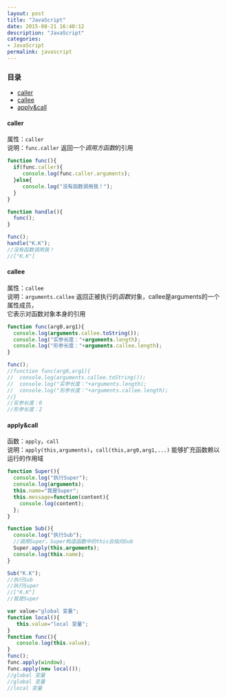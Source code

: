 ```yaml
---
layout: post
title: "JavaScript"
date: 2015-08-21 16:40:12
description: "JavaScript"
categories:
- JavaScript
permalink: javascript
---
```


### 目录
* [caller](#caller)
* [callee](#callee)
* [apply&call](#applycall)

#### caller
属性：`caller`  
说明：`func.caller` 返回一个*调用方函数*的引用

```JavaScript
function func(){
  if(func.caller){
     console.log(func.caller.arguments);
  }else{
     console.log("没有函数调用我！");
  }
}

function handle(){
  func();
}

func();
handle("K.K");
//没有函数调用我！
//["K.K"]
```
#### callee
属性：`callee`  
说明：`arguments.callee` 返回正被执行的*函数*对象，callee是arguments的一个属性成员，  
它表示对函数对象本身的引用

```JavaScript
function func(arg0,arg1){
  console.log(arguments.callee.toString());
  console.log("实参长度："+arguments.length);
  console.log("形参长度："+arguments.callee.length);
}

func();
//function func(arg0,arg1){
//  console.log(arguments.callee.toString());
//  console.log("实参长度："+arguments.length);
//  console.log("形参长度："+arguments.callee.length);
//}
//实参长度：0
//形参长度：2
```
#### apply&call
函数：`apply`，`call`  
说明：`apply(this,arguments)`，`call(this,arg0,arg1,...)` 能够扩充函数赖以运行的作用域

```JavaScript
function Super(){
  console.log("执行Super");
  console.log(arguments);
  this.name="我是Super";
  this.message=function(content){
    console.log(content);
  };
}

function Sub(){
  console.log("执行Sub");
  //调用Super，Super构造函数中的this会指向Sub
  Super.apply(this,arguments);
  console.log(this.name);
}

Sub("K.K");
//执行Sub
//执行Super
//["K.K"]
//我是Super

var value="global 变量";
function local(){
   this.value="local 变量";
}
function func(){
   console.log(this.value);
}
func();
func.apply(window); 
func.apply(new local());
//global 变量
//global 变量
//local 变量
```
